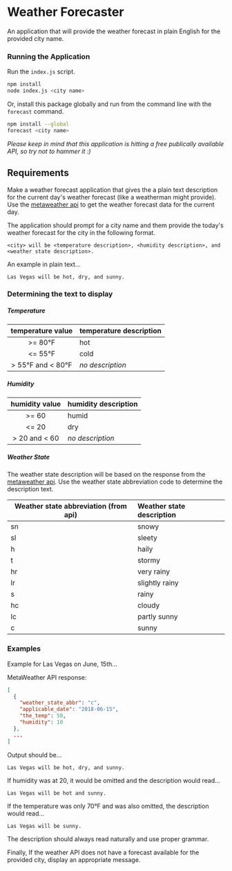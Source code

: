 # Weather Forecaster

An application that will provide the weather forecast in plain English for the provided city name.

### Running the Application
Run the `index.js` script.
```bash
npm install
node index.js <city name>
```

Or, install this package globally and run from the command line with the `forecast` command.
```bash
npm install --global
forecast <city name>
```

*Please keep in mind that this application is hitting a free publically available API, so try not to hammer it :)*

## Requirements
Make a weather forecast application that gives the a plain text description for the current day's weather forecast (like a weatherman might provide).  Use the [metaweather api](https://www.metaweather.com/api/) to get the weather forecast data for the current day.

The application should prompt for a city name and them provide the today's weather forecast for the city in the following format.
```
<city> will be <temperature description>, <humidity description>, and <weather state description>.
```
An example in plain text...
```
Las Vegas will be hot, dry, and sunny.
```

### Determining the text to display

##### Temperature
| temperature value | temperature description|
|:-------------:|:------------------|
| >= 80°F | hot  |
| <= 55°F     |   cold |
| > 55°F and < 80°F      |    _no description_ |

##### Humidity
| humidity value | humidity description|
|:-------------:|:------------------|
| >= 60 | humid  |
| <= 20 | dry |
| > 20 and < 60      |    _no description_ |


##### Weather State
The weather state description will be based on the response from the [metaweather api](https://www.metaweather.com/api/).  Use the weather state abbreviation code to determine the description text.

| Weather state abbreviation (from api) | Weather state description|
| ---------------- |:------------------|
| sn | snowy |
| sl | sleety |
| h | haily |
| t | stormy |
| hr | very rainy |
| lr | slightly rainy|
| s | rainy |
| hc | cloudy |
| lc | partly sunny |
| c | sunny |

### Examples

Example for Las Vegas on June, 15th...

MetaWeather API response:
```json
[
  {
    "weather_state_abbr": "c",
    "applicable_date": "2018-06-15",
    "the_temp": 50,
    "humidity": 10
  },
  ...
]
```
Output should be...
```
Las Vegas will be hot, dry, and sunny.
```
If humidity was at 20, it would be omitted and the description would read...
```
Las Vegas will be hot and sunny.
```
If the temperature was only 70°F and was also omitted, the description would read...
```
Las Vegas will be sunny.
```
The description should always read naturally and use proper grammar.

Finally, If the weather API does not have a forecast available for the provided city, display an appropriate message.

